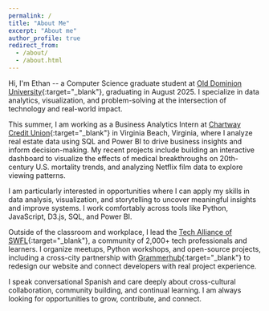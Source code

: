 ```yaml
---
permalink: /
title: "About Me"
excerpt: "About me"
author_profile: true
redirect_from: 
  - /about/
  - /about.html
---
```


Hi, I'm Ethan -- a Computer Science graduate student at [Old Dominion University](https://odu.edu/){:target="_blank"}, graduating in August 2025. I specialize in data analytics, visualization, and problem-solving at the intersection of technology and real-world impact.

This summer, I am working as a Business Analytics Intern at [Chartway Credit Union](https://www.chartway.com/){:target="_blank"} in Virginia Beach, Virginia, where I analyze real estate data using SQL and Power BI to drive business insights and inform decision-making. My recent projects include building an interactive dashboard to visualize the effects of medical breakthroughs on 20th-century U.S. mortality trends, and analyzing Netflix film data to explore viewing patterns.

I am particularly interested in opportunities where I can apply my skills in data analysis, visualization, and storytelling to uncover meaningful insights and improve systems. I work comfortably across tools like Python, JavaScript, D3.js, SQL, and Power BI.

Outside of the classroom and workplace, I lead the [Tech Alliance of SWFL](https://www.techallianceswfl.org/){:target="_blank"}, a community of 2,000+ tech professionals and learners. I organize meetups, Python workshops, and open-source projects, including a cross-city partnership with [Grammerhub](https://grammerhub.org/){:target="_blank"} to redesign our website and connect developers with real project experience.

I speak conversational Spanish and care deeply about cross-cultural collaboration, community building, and continual learning. I am always looking for opportunities to grow, contribute, and connect.